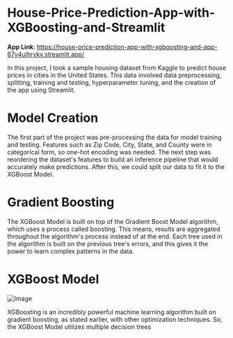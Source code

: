 # House-Price-Prediction-App-with-XGBoosting-and-Streamlit
**App Link**: https://house-price-prediction-app-with-xgboosting-and-app-67y4ulhrykv.streamlit.app/

In this project, I took a sample housing dataset from Kaggle to predict house prices in cities in the United States. This data involved data preprocessing, splitting, training and testing, hyperparameter tuning, and the creation of the app using Streamlit. 

# Model Creation
The first part of the project was pre-processing the data for model training and testing. Features such as Zip Code, City, State, and County were in categorical form, so one-hot encoding was needed. The next step was reordering the dataset's features to build an inference pipeline that would accurately make predictions. After this, we could split our data to fit it to the XGBoost Model.


# Gradient Boosting
The XGBoost Model is built on top of the Gradient Boost Model algorithm, which uses a process called boosting. This means, results are aggregated throughout the algorithm's process instead of at the end. Each tree used in the algorithm is built on the previous tree's errors, and this gives it the power to learn complex patterns in the data.


# XGBoost Model
![Image](https://github.com/user-attachments/assets/0bec33a3-ca15-4432-b736-64311a4d7db1)

XGBoosting is an incredibly powerful machine learning algorithm built on gradient boosting, as stated earlier, with other optimization techniques. So, the XGBoost Model utilizes multiple decision trees 
